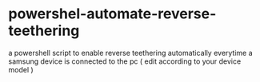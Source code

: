 # powershel-automate-reverse-teethering
a powershell script to enable reverse teethering automatically everytime a samsung device is connected to the pc ( edit according to your device model )
